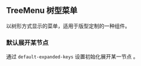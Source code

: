 <div class="demo-header">
<p class="overviewicon">
  <span class="wapi-form-treemenu"/>
</p>

## TreeMenu 树型菜单

<nova-uxlink widget-name="TreeMenu"></nova-uxlink>

以树形方式显示的菜单，适用于版型定制的一种组件。
</div>

### 默认展开某节点

通过 `default-expanded-keys` 设置初始化展开某一节点 。

<nova-demo-view link="tree-menu/default-expanded-keys"></nova-demo-view>

<br>
